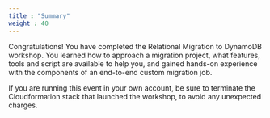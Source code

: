 ```yaml
---
title : "Summary"
weight : 40
---
```


Congratulations! You have completed the Relational Migration to DynamoDB workshop.
You learned how to approach a migration project, what features, tools and script are available to help you, 
and gained hands-on experience with the components of an end-to-end custom migration job.

If you are running this event in your own account, be sure to terminate the Cloudformation stack
that launched the workshop, to avoid any unexpected charges. 
